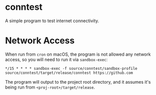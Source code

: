 # conntest

A simple program to test internet connectivity.

# Network Access

When run from `cron` on macOS, the program is not allowed any network access, so you will need to run it via `sandbox-exec`:

```crontab
*/15 * * * * sandbox-exec -f source/conntest/sandbox-profile source/conntest/target/release/conntest https://github.com
```

The program will output to the project root directory, and it assumes it's being run from `<proj-root>/target/release`.
